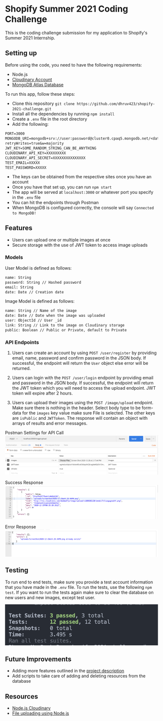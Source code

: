 # Shopify Summer 2021 Coding Challenge
This is the coding challenge submission for my application to Shopify's Summer 2021 Internship.

## Setting up

Before using the code, you need to have the following requirements:

- Node.js
- [Cloudinary Account](https://cloudinary.com/users/register/free)
- [MongoDB Atlas Database](https://www.mongodb.com/try)

To run this app, follow these steps:

- Clone this repository `git clone https://github.com/dhruv423/shopify-2021-challenge.git`
- Install all the dependencies by running `npm install`
- Create a `.env` file in the root directory
- Add the following:
```
PORT=3000
MONGODB_URI=mongodb+srv://user:password@cluster0.cpaq5.mongodb.net/<data>?retryWrites=true&w=majority
JWT_KEY=SOME_RANDOM_STRING_CAN_BE_ANYTHING
CLOUDINARY_API_KEY=XXXXXXXXX
CLOUDINARY_API_SECRET=XXXXXXXXXXXXXXX
TEST_EMAIL=XXXXX
TEST_PASSWORD=XXXXX
```
- The keys can be obtained from the respective sites once you have an account
- Once you have that set up, you can run `npm start`
- The app will be served at `localhost:3000` or whatever port you specify in the `.env` file
- You can hit the endpoints through Postman
- When MongoDB is configured correctly, the console will say `Connected to MongoDB!`


## Features
- Users can upload one or multiple images at once
- Secure storage with the use of JWT token to access image uploads


### Models
User Model is defined as follows:
```
name: String 
password: String // Hashed password
email: String
date: Date // Creation date
```

Image Model is defined as follows:
```
name: String // Name of the image
date: Date // Date when the image was uploaded
user: ObjectId // User _id
link: String // Link to the image on Cloudinary storage
public: Boolean // Public or Private, default to Private

```

### API Endpoints
1. Users can create an account by using `POST /user/register` by providing email, name, password and confirm password in the JSON body. If successful, the endpoint will return the `User` object else error will be returned.

2. Users can login with the `POST /user/login` endpoint by providing email and password in the JSON body. If successful, the endpoint will return the JWT token which you will need to access the upload endpoint. JWT token will expire after 2 hours.

3. Users can upload their images using the `POST /image/upload` endpoint. Make sure there is nothing in the header. Select body type to be form-data for the `images` key value make sure File is selected. The other keys are `isPublic` and `JWTToken`. The response will contain an object with arrays of results and error messages.

Postman Settings for API Call ![Postman Settings for API Call](readme_images/Postman-Call.png)

Success Response ![Success Response](readme_images/Success-Response.png)

Error Response ![Error Response](readme_images/Error-Response.png)

## Testing
To run end to end tests, make sure you provide a test account information that you have made in the `.env` file. To run the tests, use the following `npm test`. If you want to run the tests again make sure to clear the database on new users and new images, except test user.

![Test Results](readme_images/Testing-Result.png)


## Future Improvements

- Adding more features outlined in the [project description](https://docs.google.com/document/d/1ZKRywXQLZWOqVOHC4JkF3LqdpO3Llpfk_CkZPR8bjak/edit)
- Add scripts to take care of adding and deleting resources from the database

## Resources
- [Node.js Cloudinary](https://cloudinary.com/documentation/node_integration)
- [File uploading using Node.js](https://stackabuse.com/handling-file-uploads-in-node-js-with-expres-and-multer/)
